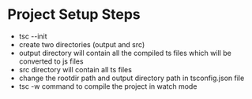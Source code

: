 # Project Setup Steps

- tsc --init
- create two directories (output and src)
- output directory will contain all the compiled ts files which will be converted to js files
- src directory will contain all ts files
- change the rootdir path and output directory path in tsconfig.json file
- tsc -w command to compile the project in watch mode